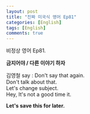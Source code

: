 ```yaml
---
layout: post
title: "진짜 미국식 영어 Ep81"
categories: [English]
tags: [English]
comments: true
---
```


비정상 영어 Ep81.

<b> 금지어야 / 다른 이야기 하자  </b>

김영철 say : Don't say that again. <br> 
Don't talk about that. <br> 
Let's change subject. <br>
Hey, It's not a good time it. 

<b> Let's save this for later.</b> 
